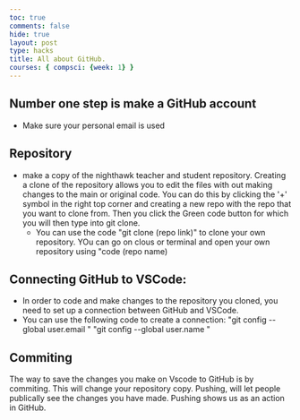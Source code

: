 ```yaml
---
toc: true
comments: false
hide: true
layout: post
type: hacks
title: All about GitHub.
courses: { compsci: {week: 1} }
---
```

## Number one step is make a GitHub account
+ Make sure your personal email is used 

## Repository 
+ make a copy of the nighthawk teacher and student repository. Creating a clone of the repository allows you to edit the files with out making changes to the main or original code. You can do this by clicking the '+' symbol in the right top corner and creating a new repo with the repo that you want to clone from. Then you click the Green code button for which you will then type into git clone. 
    + You can use the code "git clone (repo link)" to clone your own repository. YOu can go on clous or terminal and open your own repository using "code (repo name)

## Connecting GitHub to VSCode:
+ In order to code and make changes to the repository you cloned, you need to set up a connection between GitHub and VSCode. 
+ You can use the following code to create a connection: 
    "git config --global user.email <your email>"
    "git config --global user.name <your github id>"

## Commiting
The way to save the changes you make on Vscode to GitHub is by commiting. This will change your repository copy. Pushing, will let people publically see the changes you have made. Pushing shows us as an action in GitHub. 



